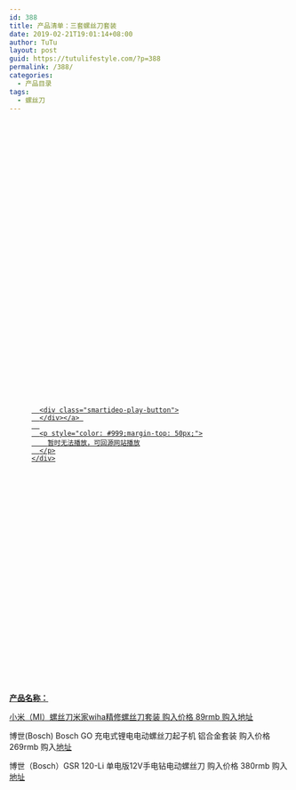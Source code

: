```yaml
---
id: 388
title: 产品清单：三套螺丝刀套装
date: 2019-02-21T19:01:14+08:00
author: TuTu
layout: post
guid: https://tutulifestyle.com/?p=388
permalink: /388/
categories:
  - 产品目录
tags:
  - 螺丝刀
---
```

 <figure class="wp-block-embed">

<div class="wp-block-embed__wrapper">
  <div class="smartideo">
    <div class="player" style="width: 100%;height: 500px;">
    </div>
  </div>
</div></figure> <figure class="wp-block-embed">

<div class="wp-block-embed__wrapper">
  <div class="smartideo">
    <div class="player" style="width: 100%;height: 500px;">
      <a href="https://www.bilibili.com/video/av44236731" target="_blank" class="smartideo-play-link">
      
      <div class="smartideo-play-button">
      </div></a> 
      
      <p style="color: #999;margin-top: 50px;">
        暂时无法播放，可回源网站播放
      </p>
    </div>
  </div>
</div></figure> 

**产品名称：**

小米（MI）螺丝刀米家wiha精修螺丝刀套装 购入价格 89rmb 购入[地址](https://item.jd.com/15028118263.html)

博世(Bosch) Bosch GO 充电式锂电电动螺丝刀起子机 铝合金套装 购入价格 269rmb 购入[地址](https://item.jd.com/5853353.html)

博世（Bosch）GSR 120-Li 单电版12V手电钻电动螺丝刀 购入价格 380rmb 购入[地址](https://item.jd.com/4662130.html)